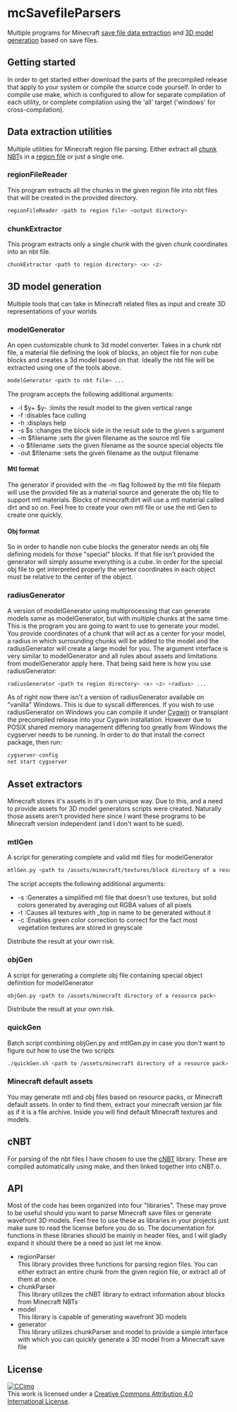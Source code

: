 # mcSavefileParsers

Multiple programs for Minecraft [save file data extraction](#data-extraction-utilities) and [3D model generation](#3d-model-generation) based on save files.  

## Getting started

In order to get started either download the parts of the precompiled release that apply to your system or compile the source code yourself.
In order to compile use make, which is configured to allow for separate compilation of each utility, or complete compilation using the 'all' target ('windows' for cross-compilation).

## Data extraction utilities

Multiple utilities for Minecraft region file parsing.
Either extract all [chunk NBT](https://minecraft.fandom.com/wiki/Chunk_format)s in a [region file](https://minecraft.fandom.com/wiki/Region_file_format) or just a single one.

### regionFileReader

This program extracts all the chunks in the given region file into nbt files that will be created in the provided directory.

```Bash
regionFileReader <path to region file> <output directory>
```

### chunkExtractor

This program extracts only a single chunk with the given chunk coordinates into an nbt file.

```Bash
chunkExtractor <path to region directory> <x> <z>
```

## 3D model generation

Multiple tools that can take in Minecraft related files as input and create 3D representations of your worlds

### modelGenerator

An open customizable chunk to 3d model converter.
Takes in a chunk nbt file, a material file defining the look of blocks, an object file for non cube blocks and creates a 3d model based on that.
Ideally the nbt file will be extracted using one of the tools above.

```Bash
modelGenerator <path to nbt file> ...
```

The program accepts the following additional arguments:

- -l $y+ $y- :limits the result model to the given vertical range
- -f :disables face culling
- -h :displays help
- -s $s :changes the block side in the result side to the given s argument
- -m $filename :sets the given filename as the source mtl file
- -o $filename :sets the given filename as the source special objects file
- -out $filename :sets the given filename as the output filename

#### Mtl format

The generator if provided with the -m flag followed by the mtl file filepath will use the provided file as a material source and generate the obj file to support mtl materials. Blocks of minecraft:dirt will use a mtl material called dirt and so on. Feel free to create your own mtl file or use the mtl Gen to create one quickly.

#### Obj format

So in order to handle non cube blocks the generator needs an obj file defining models for those "special" blocks.
If that file isn't provided the generator will simply assume everything is a cube.
In order for the special obj file to get interpreted properly the vertex coordinates in each object must be relative to the center of the object.

### radiusGenerator

A version of modelGenerator using multiprocessing that can generate models same as modelGenerator, but with multiple chunks at the same time.
This is the program you are going to want to use to generate your model.
You provide coordinates of a chunk that will act as a center for your model, a radius in which surrounding chunks will be added to the model and the radiusGenerator will create a large model for you.
The argument interface is very similar to modelGenerator and all rules about assets and limitations from modelGenerator apply here.
That being said here is how you use radiusGenerator:

```Bash
radiusGenerator <path to region directory> <x> <z> <radius> ...
```

As of right now there isn't a version of radiusGenerator available on "vanilla" Windows.
This is due to syscall differences.
If you wish to use radiusGenerator on Windows you can compile it under [Cygwin](https://www.cygwin.com/) or transplant the precompiled release into your Cygwin installation.
However due to POSIX shared memory management differing too greatly from Windows the cygserver needs to be running.
In order to do that install the correct package, then run:

```Bash
cygserver-config
net start cygserver
```

## Asset extractors

Minecraft stores it's assets in it's own unique way.
Due to this, and a need to provide assets for 3D model generators scripts were created.
Naturally those assets aren't provided here since I want these programs to be Minecraft version independent (and I don't want to be sued).

### mtlGen

A script for generating complete and valid mtl files for modelGenerator

```Bash
mtlGen.py <path to /assets/minecraft/textures/block directory of a resource pack> ...
```

The script accepts the following additional arguments:

- -s :Generates a simplified mtl file that doesn't use textures, but solid colors generated by averaging out RGBA values of all pixels
- -t :Causes all textures with _top in name to be generated without it
- -c :Enables green color correction to correct for the fact most vegetation textures are stored in greyscale

Distribute the result at your own risk.

### objGen

A script for generating a complete obj file containing special object definition for modelGenerator

```Bash
objGen.py <path to /assets/minecraft directory of a resource pack>
```

Distribute the result at your own risk.

### quickGen

Batch script combining objGen.py and mtlGen.py in case you don't want to figure out how to use the two scripts

```Bash
./quickGen.sh <path to /assets/minecraft directory of a resource pack>
```

### Minecraft default assets

You may generate mtl and obj files based on resource packs, or Minecraft default assets.
In order to find them, extract your minecraft version jar file as if it is a file archive.
Inside you will find default Minecraft textures and models.

## cNBT

For parsing of the nbt files I have chosen to use the [cNBT](https://github.com/chmod222/cNBT/tree/master) library.
These are compiled automatically using make, and then linked together into cNBT.o.

## API

Most of the code has been organized into four "libraries".
These may prove to be useful should you want to parse Minecraft save files or generate wavefront 3D models.
Feel free to use these as libraries in your projects just make sure to read the license before you do so.
The documentation for functions in these libraries should be mainly in header files, and I will gladly expand it should there be a need so just let me know.

- regionParser  
    This library provides three functions for parsing region files.
    You can either extract an entire chunk from the given region file, or extract all of them at once.
- chunkParser  
    This library utilizes the cNBT library to extract information about blocks from Minecraft NBTs
- model  
    This library is capable of generating wavefront 3D models
- generator  
    This library utilizes chunkParser and model to provide a simple interface with which you can quickly generate a 3D model from a Minecraft save file

## License

[![CCimg](https://i.creativecommons.org/l/by/4.0/88x31.png)](http://creativecommons.org/licenses/by/4.0/)  
This work is licensed under a [Creative Commons Attribution 4.0 International License](http://creativecommons.org/licenses/by/4.0/).  
